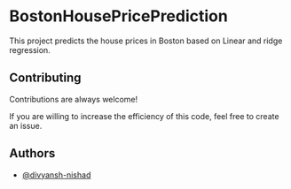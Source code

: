 
# BostonHousePricePrediction

This project predicts the house prices in Boston based on Linear and ridge regression.


## Contributing

Contributions are always welcome!

If you are willing to increase the efficiency of this code, feel free to create an issue.


## Authors

- [@divyansh-nishad](https://github.com/divyansh-nishad)


